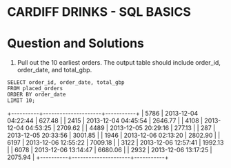 # CARDIFF DRINKS - SQL BASICS



# Question and Solutions

1. Pull out the 10 earliest orders. The output table should include order_id, order_date, and total_gbp.

```
SELECT order_id, order_date, total_gbp
FROM placed_orders
ORDER BY order_date
LIMIT 10;
```
+----------+---------------------+-----------+
|     5786 | 2013-12-04 04:22:44 |    627.48 |
|     2415 | 2013-12-04 04:45:54 |   2646.77 |
|     4108 | 2013-12-04 04:53:25 |   2709.62 |
|     4489 | 2013-12-05 20:29:16 |    277.13 |
|      287 | 2013-12-05 20:33:56 |   3001.85 |
|     1946 | 2013-12-06 02:13:20 |   2802.90 |
|     6197 | 2013-12-06 12:55:22 |   7009.18 |
|     3122 | 2013-12-06 12:57:41 |   1992.13 |
|     6078 | 2013-12-06 13:14:47 |   6680.06 |
|     2932 | 2013-12-06 13:17:25 |   2075.94 |
+----------+---------------------+-----------+

#



